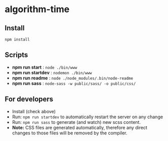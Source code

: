 # algorithm-time

## Install

`npm install`


## Scripts

 - **npm run start** : `node ./bin/www`
 - **npm run startdev** : `nodemon ./bin/www`
 - **npm run readme** : `node ./node_modules/.bin/node-readme`
 - **npm run sass** : `node-sass -w public/sass/ -o public/css/`

## For developers

 - Install (check above)
 - Run: `npm run startdev` to automatically restart the server on any change
 - Run: `npm run sass` to generate (and watch) new scss content. 
 - **Note:** CSS files are generated automatically, therefore any direct changes to those files will be removed by the compiler.
